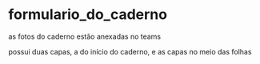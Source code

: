 # formulario_do_caderno

as fotos do caderno estão anexadas no teams

possui duas capas, a do início do caderno, e as capas no meio das folhas
